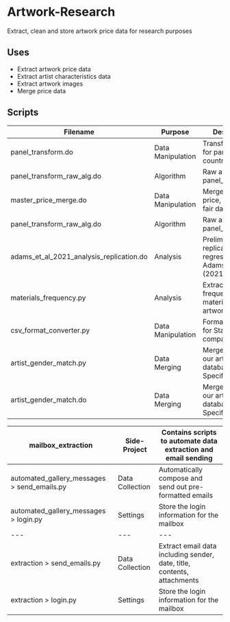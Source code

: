# Artwork-Research
Extract, clean and store artwork price data for research purposes

## Uses
- Extract artwork price data
- Extract artist characteristics data
- Extract artwork images
- Merge price data

## Scripts
| Filename | Purpose | Description |
| --- | --- | --- |
| panel_transform.do | Data Manipulation | Transforms data for panel year-country analysis. |
| panel_transform_raw_alg.do | Algorithm | Raw algorithm of panel_tranform.do |
| master_price_merge.do | Data Manipulation | Merge all artwork price, artist, and fair data |
| panel_transform_raw_alg.do | Algorithm | Raw algorithm of panel_tranform.do |
| adams_et_al_2021_analysis_replication.do | Analysis | Preliminary replication of regressions ran in Adams et al. (2021)|
| materials_frequency.py | Analysis | Extract the frequency of materials used in artworks |
| csv_format_converter.py | Data Manipulation | Format CSV files for Stata compatibility |
| artist_gender_match.py | Data Merging | Merge artists to our artist database - Specific use case|
| artist_gender_match.do | Data Merging | Merge artists to our artist database - Specific use case|



| mailbox_extraction | Side-Project | Contains scripts to automate data extraction and email sending |
| --- | --- | --- |
| automated_gallery_messages > send_emails.py | Data Collection | Automatically compose and send out pre-formatted emails |
| automated_gallery_messages > login.py | Settings | Store the login information for the mailbox |
| --- | --- | --- |
| extraction > send_emails.py | Data Collection | Extract email data including sender, date, title, contents, attachments |
| extraction > login.py | Settings | Store the login information for the mailbox |
